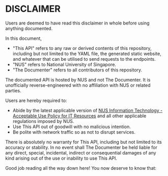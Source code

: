 # DISCLAIMER

Users are deemed to have read this disclaimer in whole before using anything documented.

In this document,
- "This API" refers to any raw or derived contents of this repository, including but not limited to the YAML file, the generated static website, and whatever that can be utilised to send requests to the endpoints.
- "NUS" refers to National University of Singapore.
- "The Documenter" refers to all contributors of this repository.

The documented API is hosted by NUS and not The Documenter. It is unofficially reverse-engineered with no affiliation with NUS or related parties.

Users are hereby required to:
- Abide by the latest applicable version of [NUS Information Technology - Acceptable Use Policy for IT Resources](http://nus.edu.sg/registrar/docs/info/registration-guides/aup-form.pdf) and all other applicable regulations imposed by NUS.
- Use This API out of goodwill with no malicious intention.
- Be polite with network traffic so as not to disrupt services.

There is absolutely no warranty for This API, including but not limited to its accuracy or stability. In no event shall The Documenter be held liable for any direct, special, incidental, indirect or consequential damages of any kind arising out of the use or inability to use This API.

Good job reading all the way down here! You now deserve to know that:

<!---
The API uses HTTP basic access authentication.
The username is 'NUSnextbus',
and the password is '13dL?zY,3feWR^"T'.
-->

